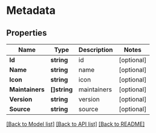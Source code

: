 # Metadata

## Properties

Name | Type | Description | Notes
------------ | ------------- | ------------- | -------------
**Id** | **string** | id | [optional] 
**Name** | **string** | name | [optional] 
**Icon** | **string** | icon | [optional] 
**Maintainers** | **[]string** | maintainers | [optional] 
**Version** | **string** | version | [optional] 
**Source** | **string** | source | [optional] 

[[Back to Model list]](../README.md#documentation-for-models) [[Back to API list]](../README.md#documentation-for-api-endpoints) [[Back to README]](../README.md)


